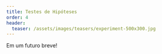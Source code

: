 ```yaml
---
title: Testes de Hipóteses
order: 4
header:
  teaser: /assets/images/teasers/experiment-500x300.jpg
---
```

Em um futuro breve!
